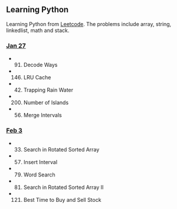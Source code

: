 ## Learning Python

Learning Python from [Leetcode](https://leetcode.com/problemset/all/). The problems include array, string, linkedlist, math and stack.

### [Jan 27](./Jan27)

- 91. Decode Ways
- 146. LRU Cache
- 42. Trapping Rain Water
- 200. Number of Islands
- 56. Merge Intervals

### [Feb 3](./Feb3)

- 33. Search in Rotated Sorted Array
- 57. Insert Interval
- 79. Word Search
- 81. Search in Rotated Sorted Array II
- 121. Best Time to Buy and Sell Stock
